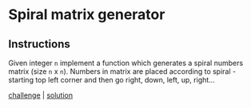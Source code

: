# Spiral matrix generator

## Instructions

Given integer `n` implement a function which generates a spiral numbers matrix (size `n` x `n`). Numbers in matrix are
placed according to spiral - starting top left corner and then go right, down, left, up, right...

[challenge](solution_test.go) | [solution](solution.go)

